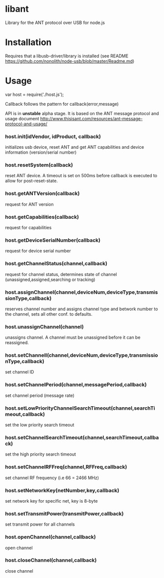 libant
======

Library for the ANT protocol over USB for node.js

<h1>Installation</h1>

Requires that a libusb-driver/library is installed (see README https://github.com/nonolith/node-usb/blob/master/Readme.md)

<h1>Usage</h1>

var host = require('./host.js');

Callback follows the pattern for callback(error,message)

API is in <b>unstable</b> alpha stage. It is based on the ANT message protocol and usage document http://www.thisisant.com/resources/ant-message-protocol-and-usage/

<h3>host.init(idVendor, idProduct, callback)</h3>

  initializes usb device, reset ANT and get ANT capabilities and device information (version/serial number)
  
<h3>host.resetSystem(callback)</h3>

   reset ANT device. A timeout is set on 500ms before callback is executed to allow for post-reset-state.
   
<h3>host.getANTVersion(callback)</h3>

   request for ANT version
   
<h3>host.getCapabilities(callback)</h3>

  request for capabilities
  
<h3>host.getDeviceSerialNumber(callback)</h3>

  request for device serial number
  
<h3>host.getChannelStatus(channel,callback)</h3>

  request for channel status, determines state of channel (unassigned,assigned,searching or tracking)
  
<h3>host.assignChannel(channel,deviceNum,deviceType,transmissionType,callback)</h3>
  
  reserves channel number and assigns channel type and betwork number to the channel, sets all other conf. to defaults.
  
<h3>host.unassignChannel(channel)</h3>

  unassigns channel. A channel must be unassigned before it can be reassigned.
  
<h3>host.setChannelI(channel,deviceNum,deviceType,transmissionType,callback)</h3>
  
  set channel ID
  
<h3>host.setChannelPeriod(channel,messagePeriod,callback)</h3>

  set channel period (message rate)
  
<h3>host.setLowPriorityChannelSearchTimeout(channel,searchTimeout,callback)</h3>

  set the low priority search timeout
  
<h3>host.setChannelSearchTimeout(channel,searchTimeout,callback)</h3>

  set the high priority search timeout
  
<h3>host.setChannelRFFreq(channel,RFFreq,callback)</h3>

  set channel RF frequency (i.e 66 = 2466 MHz)
  
<h3>host.setNetworkKey(netNumber,key,callback)</h3>

  set network key for specific net, key is 8-byte
  
<h3>host.setTransmitPower(transmitPower,callback)</h3>

  set transmit power for all channels
  
<h3>host.openChannel(channel,callback)</h3>

  open channel
  
<h3>host.closeChannel(channel,callback)</h3>

  close channel
  



